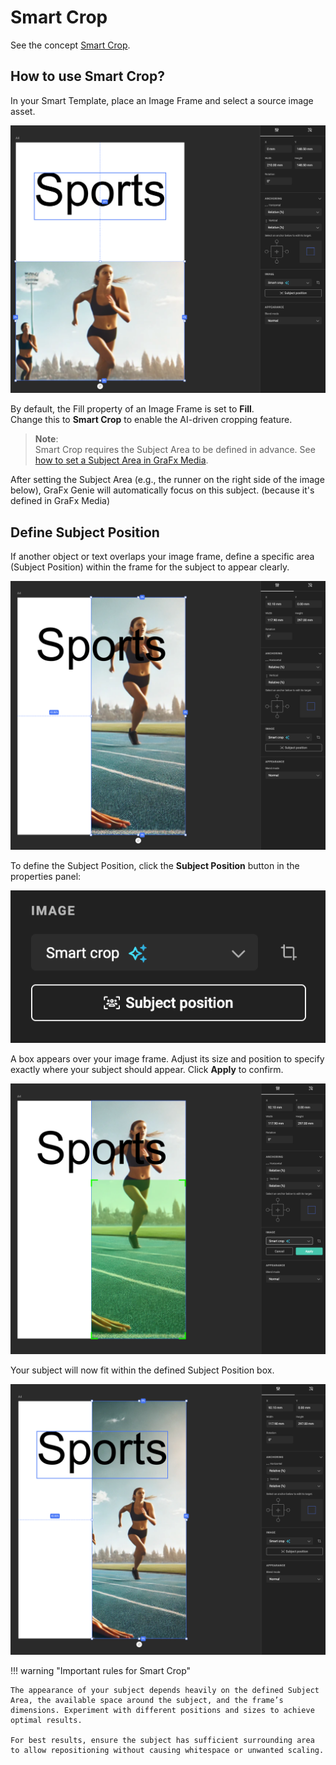 # Smart Crop

See the concept [Smart Crop](../../concepts/genie-smart-crop/).

## How to use Smart Crop?

In your Smart Template, place an Image Frame and select a source image asset.

![screenshot-full](sc6.png)

By default, the Fill property of an Image Frame is set to **Fill**.  
Change this to **Smart Crop** to enable the AI-driven cropping feature.

> **Note**:  
> Smart Crop requires the Subject Area to be defined in advance. See [how to set a Subject Area in GraFx Media](../../../GraFx-Media/guides/smart-crop-subject-area/).

After setting the Subject Area (e.g., the runner on the right side of the image below), GraFx Genie will automatically focus on this subject. (because it's defined in GraFx Media)

## Define Subject Position

If another object or text overlaps your image frame, define a specific area (Subject Position) within the frame for the subject to appear clearly.

![screenshot-full](sc7.png)

To define the Subject Position, click the **Subject Position** button in the properties panel:

![screenshot-full](sc8.png)

A box appears over your image frame. Adjust its size and position to specify exactly where your subject should appear. Click **Apply** to confirm.

![screenshot-full](sc10.png)

Your subject will now fit within the defined Subject Position box.

![screenshot-full](sc11.png)

!!! warning "Important rules for Smart Crop"

    The appearance of your subject depends heavily on the defined Subject Area, the available space around the subject, and the frame’s dimensions. Experiment with different positions and sizes to achieve optimal results.
    
    For best results, ensure the subject has sufficient surrounding area to allow repositioning without causing whitespace or unwanted scaling.